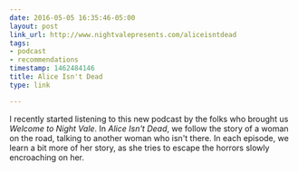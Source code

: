 ```yaml
---
date: 2016-05-05 16:35:46-05:00
layout: post
link_url: http://www.nightvalepresents.com/aliceisntdead
tags:
- podcast
- recommendations
timestamp: 1462484146
title: Alice Isn't Dead
type: link

---
```

I recently started listening to this new podcast by the folks who brought us *Welcome to Night Vale*. In *Alice Isn't Dead*, we follow the story of a woman on the road, talking to another woman who isn't there. In each episode, we learn a bit more of her story, as she tries to escape the horrors slowly encroaching on her.